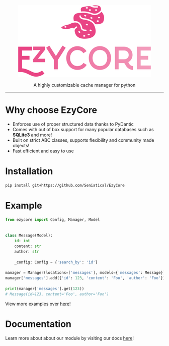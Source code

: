 <p align="center">
    <img src="/docs/source/_static/el_l2_nws.png">
</p>

<p align="center">A highly customizable cache manager for python</p>

***

# Why choose EzyCore
* Enforces use of proper structured data thanks to PyDantic
* Comes with out of box support for many popular databases such as **SQLite3** and more!
* Built on strict ABC classes, supports flexibility and community made objects!
* Fast efficient and easy to use

# Installation
```sh
pip install git+https://github.com/Seniatical/EzyCore
```

# Example
```py
from ezycore import Config, Manager, Model


class Message(Model):
    id: int
    content: str
    author: str

    _config: Config = {'search_by': 'id'}

manager = Manager(locations=['messages'], models={'messages': Message})
manager['messages'].add({'id': 123, 'content': 'Foo', 'author': 'Foo'})

print(manager['messages'].get(123))
# Message(id=123, content='Foo', author='Foo')
```
<p>
    View more examples over <a href="/examples">here</a>!
</p>

# Documentation
<p>
    Learn more about about our module by visiting our docs <a href="http://ezycore.rtfd.io/">here</a>!
</p>

